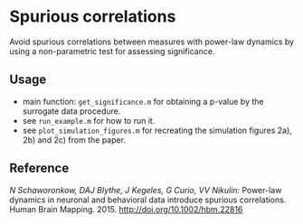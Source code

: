 Spurious correlations
=====================
Avoid spurious correlations between measures with power-law dynamics by using a non-parametric test for assessing significance.

Usage
-----
  - main function: `get_significance.m` for obtaining a p-value by the surrogate data procedure.
  - see `run_example.m` for how to run it.
  - see `plot_simulation_figures.m` for recreating the simulation figures 2a), 2b) and 2c) from the paper.


Reference
---------

*N Schaworonkow, DAJ Blythe, J Kegeles, G Curio, VV Nikulin:*
Power-law dynamics in neuronal and behavioral data introduce spurious correlations. Human Brain Mapping. 2015. http://doi.org/10.1002/hbm.22816
